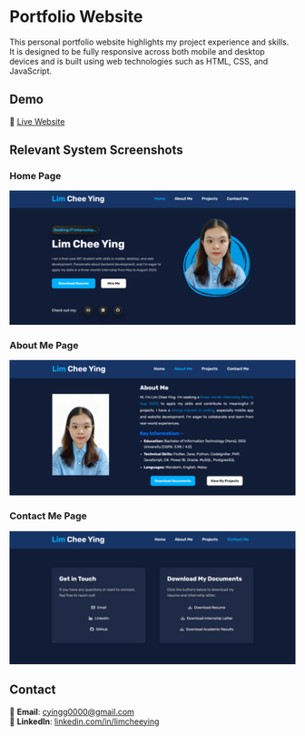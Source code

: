 # Portfolio Website
This personal portfolio website highlights my project experience and skills. It is designed to be fully responsive across both mobile and desktop devices and is built using web technologies such as HTML, CSS, and JavaScript.

## Demo
🔗 [Live Website](https://limcheeying.github.io/portfolio/)

## Relevant System Screenshots
### Home Page  
![Home Page](screenshots/home_page.png)  

### About Me Page  
![About Me](screenshots/about_me_page.png)  

### Contact Me Page  
![Contact Me](screenshots/contact_me_page.png)  

## Contact  
📧 **Email**: [cyingg0000@gmail.com](mailto:cyingg0000@gmail.com)  
🔗 **LinkedIn**: [linkedin.com/in/limcheeying](https://www.linkedin.com/in/limcheeying/)